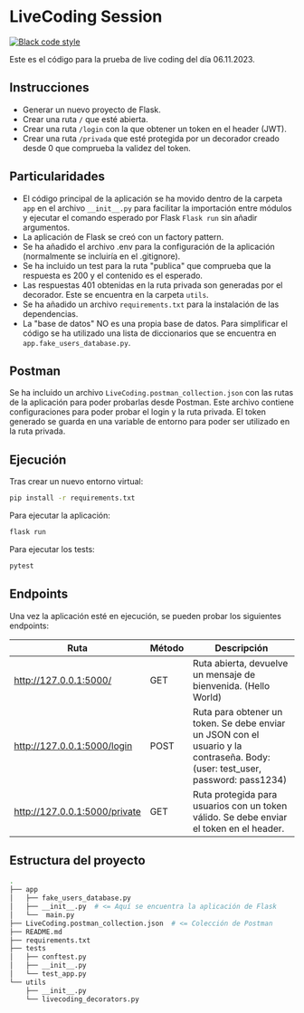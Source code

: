 # LiveCoding Session

[![Black code style](https://img.shields.io/badge/code%20style-black-000000.svg)](https://github.com/ambv/black)

Este es el código para la prueba de live coding del día 06.11.2023.

## Instrucciones

- Generar un nuevo proyecto de Flask.
- Crear una ruta `/` que esté abierta.
- Crear una ruta `/login` con la que obtener un token en el header (JWT).
- Crear una ruta `/privada` que esté protegida por un decorador creado desde 0 que comprueba la validez del token.

## Particularidades

- El código principal de la aplicación se ha movido dentro de la carpeta `app` en el archivo `__init__.py` para facilitar la importación entre módulos y ejecutar el comando esperado por Flask `Flask run` sin añadir argumentos.
- La aplicación de Flask se creó con un factory pattern.
- Se ha añadido el archivo .env para la configuración de la aplicación (normalmente se incluiría en el .gitignore).
- Se ha incluido un test para la ruta "publica" que comprueba que la respuesta es 200 y el contenido es el esperado.
- Las respuestas 401 obtenidas en la ruta privada son generadas por el decorador. Este se encuentra en la carpeta `utils`.
- Se ha añadido un archivo `requirements.txt` para la instalación de las dependencias.
- La "base de datos" NO es una propia base de datos. Para simplificar el código se ha utilizado una lista de diccionarios que se encuentra en `app.fake_users_database.py`.

## Postman

Se ha incluido un archivo `LiveCoding.postman_collection.json` con las rutas de la aplicación para poder probarlas desde Postman.
Este archivo contiene configuraciones para poder probar el login y la ruta privada. El token generado se guarda en una variable de entorno para poder ser utilizado en la ruta privada.

## Ejecución

Tras crear un nuevo entorno virtual:

```bash
pip install -r requirements.txt
```

Para ejecutar la aplicación:

```bash
flask run
```

Para ejecutar los tests:

```bash
pytest
```

## Endpoints

Una vez la aplicación esté en ejecución, se pueden probar los siguientes endpoints:

Ruta | Método | Descripción
---|---|---
<http://127.0.0.1:5000/> | GET | Ruta abierta, devuelve un mensaje de bienvenida. (Hello World)
<http://127.0.0.1:5000/login> | POST | Ruta para obtener un token. Se debe enviar un JSON con el usuario y la contraseña. Body: (user: test_user, password: pass1234)
<http://127.0.0.1:5000/private> | GET | Ruta protegida para usuarios con un token válido. Se debe enviar el token en el header.


## Estructura del proyecto

```bash
.
├── app
│   ├── fake_users_database.py
│   ├── __init__.py  # <= Aquí se encuentra la aplicación de Flask
│   └──  main.py
├── LiveCoding.postman_collection.json  # <= Colección de Postman
├── README.md
├── requirements.txt
├── tests
│   ├── conftest.py
│   ├── __init__.py
│   └── test_app.py
└── utils
    ├── __init__.py
    └── livecoding_decorators.py
```
